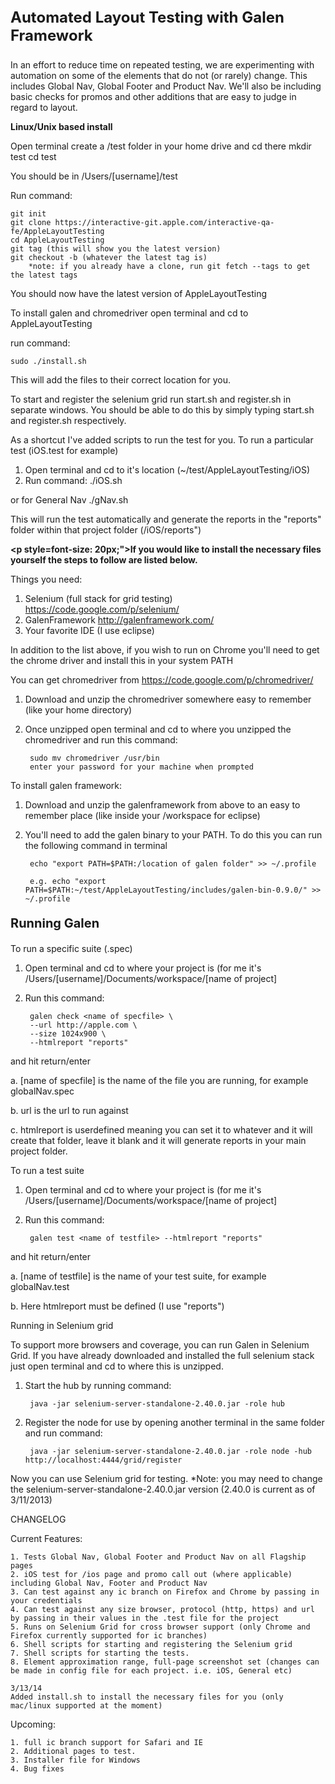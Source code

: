 <strong><p style="font-size:24px;">Automated Layout Testing with Galen Framework</p></strong>

In an effort to reduce time on repeated testing, we are experimenting with automation on some of the elements that do not (or rarely) change.
This includes Global Nav, Global Footer and Product Nav. We'll also be including basic checks for promos and other additions that are easy to judge
in regard to layout.

<strong>Linux/Unix based install</strong>

Open terminal create a /test folder in your home drive and cd there
	mkdir test
	cd test

You should be in /Users/[username]/test

Run command:

    git init
    git clone https://interactive-git.apple.com/interactive-qa-fe/AppleLayoutTesting
    cd AppleLayoutTesting
    git tag (this will show you the latest version)
    git checkout -b (whatever the latest tag is)
    	*note: if you already have a clone, run git fetch --tags to get the latest tags
    
You should now have the latest version of AppleLayoutTesting
 
To install galen and chromedriver open terminal and cd to AppleLayoutTesting

run command:

	sudo ./install.sh
	
This will add the files to their correct location for you.

To start and register the selenium grid run start.sh and register.sh in separate windows. You should be able to do this by
simply typing start.sh and register.sh respectively.

As a shortcut I've added scripts to run the test for you.
To run a particular test (iOS.test for example) 

1. Open terminal and cd to it's location (~/test/AppleLayoutTesting/iOS)
2. Run command:
		./iOS.sh

or for General Nav
		./gNav.sh
		
		
This will run the test automatically and generate the reports in the "reports" folder within that project folder (/iOS/reports")





<strong><p style=font-size: 20px;">If you would like to install the necessary files yourself the steps to follow are listed below.</p></strong>

Things you need: 

1. Selenium (full stack for grid testing) https://code.google.com/p/selenium/
2. GalenFramework http://galenframework.com/
3. Your favorite IDE (I use eclipse)

In addition to the list above, if you wish to run on Chrome you'll need to get the chrome driver and install this in your system PATH

You can get chromedriver from https://code.google.com/p/chromedriver/ 

1. Download and unzip the chromedriver somewhere easy to remember (like your home directory)
2. Once unzipped open terminal and cd to where you unzipped the chromedriver and run this command:

		sudo mv chromedriver /usr/bin
    	enter your password for your machine when prompted

To install galen framework:

1. Download and unzip the galenframework from above to an easy to remember place (like inside your /workspace for eclipse)
2. You'll need to add the galen binary to your PATH. To do this you can run the following command in terminal

		echo "export PATH=$PATH:/location of galen folder" >> ~/.profile
		
		e.g. echo "export PATH=$PATH:~/test/AppleLayoutTesting/includes/galen-bin-0.9.0/" >> ~/.profile

		
	
<strong><p style="font-size:20px;">Running Galen</p></strong>

To run a specific suite (.spec)

1. Open terminal and cd to where your project is (for me it's /Users/[username]/Documents/workspace/[name of project]    
2. Run this command: 

		galen check <name of specfile> \
		--url http://apple.com \
		--size 1024x900 \
		--htmlreport "reports"

and hit return/enter

a. [name of specfile] is the name of the file you are running, for example globalNav.spec

b. url is the url to run against

c. htmlreport is userdefined meaning you can set it to whatever and it will create that folder, 
   leave it blank and it will generate reports in your main project folder.
		   
To run a test suite

1. Open terminal and cd to where your project is (for me it's /Users/[username]/Documents/workspace/[name of project]    
2. Run this command: 

		galen test <name of testfile> --htmlreport "reports"
	
and hit return/enter

a. [name of testfile] is the name of your test suite, for example globalNav.test

b. Here htmlreport must be defined (I use "reports")
		   

Running in Selenium grid

To support more browsers and coverage, you can run Galen in Selenium Grid. If you have already downloaded and installed the full selenium stack
just open terminal and cd to where this is unzipped.

1. Start the hub by running command: 

   		java -jar selenium-server-standalone-2.40.0.jar -role hub 
2. Register the node for use by opening another terminal in the same folder and run command: 

   		java -jar selenium-server-standalone-2.40.0.jar -role node -hub http://localhost:4444/grid/register
   
Now you can use Selenium grid for testing. *Note: you may need to change the selenium-server-standalone-2.40.0.jar version (2.40.0 is current 
as of 3/11/2013)






CHANGELOG

Current Features: 

	1. Tests Global Nav, Global Footer and Product Nav on all Flagship pages
	2. iOS test for /ios page and promo call out (where applicable) including Global Nav, Footer and Product Nav
	3. Can test against any ic branch on Firefox and Chrome by passing in your credentials
	4. Can test against any size browser, protocol (http, https) and url by passing in their values in the .test file for the project
	5. Runs on Selenium Grid for cross browser support (only Chrome and Firefox currently supported for ic branches)
	6. Shell scripts for starting and registering the Selenium grid
	7. Shell scripts for starting the tests.
	8. Element approximation range, full-page screenshot set (changes can be made in config file for each project. i.e. iOS, General etc)
	
	3/13/14
	Added install.sh to install the necessary files for you (only mac/linux supported at the moment)



Upcoming:

	1. full ic branch support for Safari and IE
	2. Additional pages to test.
	3. Installer file for Windows
	4. Bug fixes
